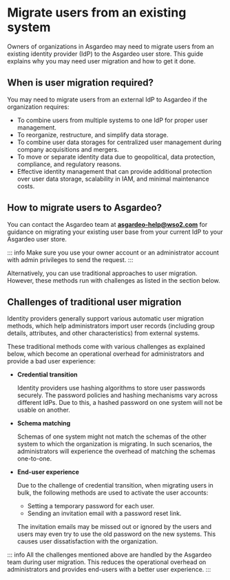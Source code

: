# Migrate users from an existing system

Owners of organizations in Asgardeo may need to migrate users from an existing identity provider (IdP) to the Asgardeo user store. This guide explains why you may need user migration and how to get it done.

## When is user migration required?

You may need to migrate users from an external IdP to Asgardeo if the organization requires:

* To combine users from multiple systems to one IdP for proper user management.
* To reorganize, restructure, and simplify data storage.
* To combine user data storages for centralized user management during company acquisitions and mergers.
* To move or separate identity data due to geopolitical, data protection, compliance, and regulatory reasons.
* Effective identity management that can provide additional protection over user data storage, scalability in IAM, and minimal maintenance costs.

## How to migrate users to Asgardeo?

You can contact the Asgardeo team at **asgardeo-help@wso2.com** for guidance on migrating your existing user base from your current IdP to your Asgardeo user store.

::: info
Make sure you use your owner account or an administrator account with admin privileges to send the request.
:::

Alternatively, you can use traditional approaches to user migration. However, these methods run with challenges as listed in the section below.

## Challenges of traditional user migration

Identity providers generally support various automatic user migration methods, which help administrators import user records (including group details, attributes, and other characteristics) from external systems.

These traditional methods come with various challenges as explained below, which become an operational overhead for administrators and provide a bad user experience:

* **Credential transition**

    Identity providers use hashing algorithms to store user passwords securely. The password policies and hashing mechanisms vary across different IdPs. Due to this, a hashed password on one system will not be usable on another.

* **Schema matching**

    Schemas of one system might not match the schemas of the other system to which the organization is migrating. In such scenarios, the administrators will experience the overhead of matching the schemas one-to-one.

* **End-user experience**

    Due to the challenge of credential transition, when migrating users in bulk, the following methods are used to activate the user accounts:
  * Setting a temporary password for each user.
  * Sending an invitation email with a password reset link.

  The invitation emails may be missed out or ignored by the users and users may even try to use the old password on the new systems. This causes user dissatisfaction with the organization.

::: info
All the challenges mentioned above are handled by the Asgardeo team during user migration. This reduces the operational overhead on administrators and provides end-users with a better user experience.
:::